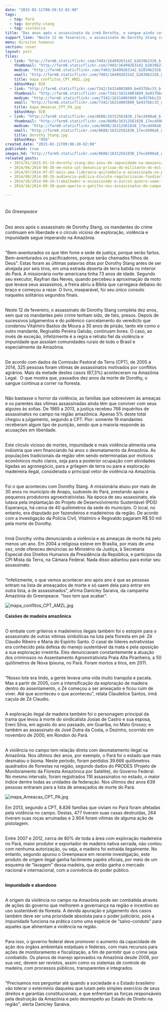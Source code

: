 ```yaml
---
date: "2015-02-11T08:58:52-02:00"
tags:
  - tag: Pará
  - tag: dorothy-stang
  - tag: violência
title: "Dez anos após o assassinato da irmã Dorothy, o sangue ainda corre na floresta"
support_line: "Neste 12 de fevereiro, o assassinato de Dorothy Stang completa dez anos, sem que os mandantes pelo crime tenham sido, de fato, presos."
menu: direitos humanos
section: cover
layout: post
files:
  - link: "http://farm8.staticflickr.com/7403/16499263142_b2839b2326_b.jpg"
    thumbnail: "http://farm8.staticflickr.com/7403/16499263142_b2839b2326_t.jpg"
    medium: "http://farm8.staticflickr.com/7403/16499263142_b2839b2326_z.jpg"
    small: "http://farm8.staticflickr.com/7403/16499263142_b2839b2326_n.jpg"
    title: mapa_conflitos_CPT_AMZL.jpg
    $$hashKey: 028
  - link: "http://farm8.staticflickr.com/7342/16314003889_be937bbc33_b.jpg"
    thumbnail: "http://farm8.staticflickr.com/7342/16314003889_be937bbc33_t.jpg"
    medium: "http://farm8.staticflickr.com/7342/16314003889_be937bbc33_z.jpg"
    small: "http://farm8.staticflickr.com/7342/16314003889_be937bbc33_n.jpg"
    title: mapa_Ameacas_CPT_PA.jpg
    $$hashKey: 02B
  - link: "http://farm9.staticflickr.com/8608/16312561838_17ecd498a8_b.jpg"
    thumbnail: "http://farm9.staticflickr.com/8608/16312561838_17ecd498a8_t.jpg"
    medium: "http://farm9.staticflickr.com/8608/16312561838_17ecd498a8_z.jpg"
    small: "http://farm9.staticflickr.com/8608/16312561838_17ecd498a8_n.jpg"
    title: dorothy Stang.jpg
    $$hashKey: "056"
created_date: "2015-02-11T09:06:28-02:00"
published: true
images_hd: "http://farm9.staticflickr.com/8608/16312561838_17ecd498a8_n.jpg"
releated_posts:
  - 2015/01/2015-01-14-dorothy-stang-dez-anos-de-impunidade-na-amazonia.md
  - 2014/06/2014-06-30-em-nota-cpt-denuncia-prisao-do-militante-do-mst-em-maraba.md
  - 2014/07/2014-07-07-mais-uma-lideranca-quilombola-e-assassinada-no-para.md
  - 2014/08/2014-08-26-audiencia-publica-discute-regularizacao-fundiaria-e-ambiental-no-para.md
  - 2014/10/2014-09-24-trabalhador-e-assassinado-e-outros-quatro-saem-feridos-em-fazenda-do-para.md
  - 2014/10/2014-09-30-quem-aperta-o-gatilho-nos-assassinatos-do-campo-no-para.md

---
```

<p style="line-height: 20.7999992370605px;"><br />
<em>Do Greenpeace</em></p>

<p><br />
Dez anos ap&oacute;s o assassinato de Dorothy Stang, os mandantes do crime continuam em liberdade e o c&iacute;rculo vicioso de explora&ccedil;&atilde;o, viol&ecirc;ncia e impunidade segue imperando na Amaz&ocirc;nia.</p>

<p><br />
&quot;Bem-aventurados os que t&ecirc;m fome e sede de justi&ccedil;a, porque ser&atilde;o fartos. Bem-aventurados os pacificadores, porque ser&atilde;o chamados filhos de Deus&quot;. Estas foram as &uacute;ltimas palavras ditas por Dorothy Stang antes de ser alvejada por seis tiros, em uma estrada deserta de terra batida no interior do Par&aacute;. A mission&aacute;ria norte-americana tinha 73 anos de idade. Segundo seu executor, Rayfran das Neves, quando percebeu a aproxima&ccedil;&atilde;o da moto que levava seus assassinos, a freira abriu a B&iacute;blia que carregava debaixo do bra&ccedil;o e come&ccedil;ou a rezar. O livro, insepar&aacute;vel, foi seu &uacute;nico consolo naqueles solit&aacute;rios segundos finais.</p>

<p><br />
Neste 12 de fevereiro, o assassinato de Dorothy Stang completa dez anos, sem que os mandantes pelo crime tenham sido, de fato, presos. Depois de sucessivos julgamentos e do pol&ecirc;mico cancelamento do veredicto que condenou Vitalmiro Bastos de Moura a 30 anos de pris&atilde;o, tanto ele como o outro mandante, Regivaldo Pereira Galv&atilde;o, continuam livres. O caso, ao inv&eacute;s de exce&ccedil;&atilde;o, infelizmente &eacute; a regra e retrato fiel da viol&ecirc;ncia e impunidade que assolam comunidades rurais de todo o Brasil e especialmente da Amaz&ocirc;nia.</p>

<p><br />
De acordo com dados da Comiss&atilde;o Pastoral da Terra (CPT), de 2005 a 2014, 325 pessoas foram v&iacute;timas de assassinatos motivados por conflitos agr&aacute;rios. Mais da metade destes casos (67,3%) aconteceram na Amaz&ocirc;nia Legal. &nbsp;O que mostra que, passados dez anos da morte de Dorothy, o sangue continua a correr na floresta.</p>

<p><br />
N&atilde;o bastasse o horror da viol&ecirc;ncia, as fam&iacute;lias que sobrevivem &agrave;s amea&ccedil;as e os parentes das v&iacute;timas assassinadas ainda t&ecirc;m que conviver com seus algozes &agrave;s soltas. De 1985 a 2013, a justi&ccedil;a recebeu 768 inqu&eacute;ritos de assassinatos no campo na regi&atilde;o amaz&ocirc;nica. Apenas 5% deste total chegou a julgamento, segundo a CPT. Pior: somente 19 mandantes receberam algum tipo de puni&ccedil;&atilde;o, sendo que a maioria responde &agrave;s acusa&ccedil;&otilde;es em liberdade.</p>

<p><br />
Este c&iacute;rculo vicioso de mortes, impunidade e mais viol&ecirc;ncia alimenta uma ind&uacute;stria que vem financiando h&aacute; anos o desmatamento da Amaz&ocirc;nia. As popula&ccedil;&otilde;es tradicionais da regi&atilde;o v&ecirc;m sendo exterminadas por motivos econ&ocirc;micos muito claros, seja para a posterior ocupa&ccedil;&atilde;o com atividades ligadas ao agroneg&oacute;cio, para a grilagem de terra ou para a explora&ccedil;&atilde;o madeireira ilegal, considerada o principal vetor de viol&ecirc;ncia na Amaz&ocirc;nia.</p>

<p><br />
Foi o que aconteceu com Dorothy Stang. A mission&aacute;ria atuou por mais de 30 anos no munic&iacute;pio de Anapu, sudoeste do Par&aacute;, prestando apoio a pequenos produtores agroextrativistas. Na &eacute;poca de seu assassinato, ela lutava pela implanta&ccedil;&atilde;o do Projeto de Desenvolvimento Sustent&aacute;vel (PDS) Esperan&ccedil;a, h&aacute; cerca de 40 quil&ocirc;metros da sede do munic&iacute;pio. O local, no entanto, era disputado por fazendeiros e madeireiros da regi&atilde;o. De acordo com a investiga&ccedil;&atilde;o da Pol&iacute;cia Civil, Vitalmiro e Regivaldo pagaram R$ 50 mil pela morte de Dorothy.</p>

<p><br />
Irm&atilde; Dorothy vinha denunciando a viol&ecirc;ncia e as amea&ccedil;as de morte h&aacute; pelo menos um ano. Em 2004 a religiosa esteve em Bras&iacute;lia, por mais de uma vez, onde ofereceu den&uacute;ncias ao Minist&eacute;rio da Justi&ccedil;a, &agrave; Secretaria Especial dos Direitos Humanos da Presid&ecirc;ncia da Rep&uacute;blica, e participou da CPI Mista da Terra, na C&acirc;mara Federal. Nada disso adiantou para evitar seu assassinato.</p>

<p><br />
&ldquo;Infelizmente, o que vemos acontecer ano ap&oacute;s ano &eacute; que as pessoas entram na lista de amea&ccedil;ados de morte e s&oacute; saem dela para entrar em outra lista, a de assassinados&rdquo;, afirma Danicley Saraiva, da campanha Amaz&ocirc;nia do Greenpeace. &ldquo;Isso tem que acabar&rdquo;.</p>

<p><img alt="mapa_conflitos_CPT_AMZL.jpg" src="http://farm8.staticflickr.com/7403/16499263142_b2839b2326_b.jpg" /><br />
<br />
<strong>Caix&otilde;es de madeira amaz&ocirc;nica</strong></p>

<p><br />
O embate com grileiros e madeireiros ilegais tamb&eacute;m foi o estopim para o assassinato de outras v&iacute;timas simb&oacute;licas na luta pela floresta em p&eacute;: Z&eacute; Claudio Ribeiro e Maria do Esp&iacute;rito Santo. O casal de l&iacute;deres extrativistas era conhecido pela defesa do manejo sustent&aacute;vel da mata e pela oposi&ccedil;&atilde;o a sua explora&ccedil;&atilde;o irrestrita. Eles denunciavam constantemente a atua&ccedil;&atilde;o dos criminosos no Assentamento Agroextrativista Praia Alta Piranheira, a 50 quil&ocirc;metros de Nova Ipixuna, no Par&aacute;. Foram mortos a tiros, em 2011.</p>

<p><br />
&ldquo;Nosso lote era lindo, a gente levava uma vida muito tranquila e pacata. Mas a partir de 2005, com a intensifica&ccedil;&atilde;o da explora&ccedil;&atilde;o de madeira dentro do assentamento, o Z&eacute; come&ccedil;ou a ser amea&ccedil;ado e ficou ruim de viver. At&eacute; que aconteceu o que aconteceu&rdquo;, relata Claudelice Santos, irm&atilde; ca&ccedil;ula de Z&eacute; Claudio.</p>

<p><br />
A explora&ccedil;&atilde;o ilegal de madeira tamb&eacute;m foi o personagem principal da trama que levou &agrave; morte do sindicalista Josias de Castro e sua esposa, Ereni Silva, em agosto do ano passado, em Guariba, no Mato Grosso; e tamb&eacute;m ao assassinato de Jos&eacute; Dutra da Costa, o Dezinho, ocorrido em novembro de 2000, em Rondon do Par&aacute;.</p>

<p><br />
A viol&ecirc;ncia no campo tem rela&ccedil;&atilde;o direta com desmatamento ilegal na Amaz&ocirc;nia. Nos &uacute;ltimos dez anos, por exemplo, o Par&aacute; foi o estado que mais desmatou o bioma. Neste per&iacute;odo, foram perdidos 39.666 quil&ocirc;metros quadrados de florestas na regi&atilde;o, segundo dados do PRODES (Projeto de Monitoramento da Floresta Amaz&ocirc;nica por Sat&eacute;lite), do Governo Federal. No mesmo intervalo, foram registrados 116 assassinatos no estado, o maior &iacute;ndice dentre todas as unidades da federa&ccedil;&atilde;o. Nos &uacute;ltimos dez anos 639 pessoas entraram para a lista de amea&ccedil;ados de morte do Par&aacute;.</p>

<p><img alt="mapa_Ameacas_CPT_PA.jpg" src="http://farm8.staticflickr.com/7342/16314003889_be937bbc33_b.jpg" /><br />
<br />
Em 2013, segundo a CPT, 8.836 fam&iacute;lias que viviam no Par&aacute; foram afetadas pela viol&ecirc;ncia no campo. Destas, 477 tiveram suas casas destru&iacute;das, 264 tiveram suas ro&ccedil;as arruinadas e 2.904 foram v&iacute;timas de alguma a&ccedil;&atilde;o de pistolagem.</p>

<p><br />
Entre 2007 e 2012, cerca de 80% de toda a &aacute;rea com explora&ccedil;&atilde;o madeireira no Par&aacute;, maior produtor e exportador de madeira nativa serrada, n&atilde;o contou com nenhuma autoriza&ccedil;&atilde;o, ou seja, a madeira foi extra&iacute;da ilegalmente. No entanto, segundo apurou o Greenpeace em recente investiga&ccedil;&atilde;o, este produto de origem ilegal ganha facilmente pap&eacute;is oficiais, por meio de um esquema de &ldquo;lavagem&rdquo; dessa madeira, que ent&atilde;o ganha o mercado nacional e internacional, com a coniv&ecirc;ncia do poder p&uacute;blico.</p>

<p><br />
<strong>Impunidade e abandono</strong></p>

<p><br />
A origem da viol&ecirc;ncia no campo na Amaz&ocirc;nia pode ser combatida atrav&eacute;s de a&ccedil;&otilde;es do governo que melhorem a governan&ccedil;a na regi&atilde;o e incentivo ao uso sustent&aacute;vel da floresta. A devida apura&ccedil;&atilde;o e julgamento dos casos tamb&eacute;m deve ser uma prioridade absoluta para o poder judici&aacute;rio, pois a impunidade funciona na pr&aacute;tica como uma esp&eacute;cie de &ldquo;salvo-conduto&rdquo; para aqueles que alimentam a viol&ecirc;ncia na regi&atilde;o.</p>

<p><br />
Para isso, o governo federal deve promover o aumento da capacidade de a&ccedil;&atilde;o dos &oacute;rg&atilde;os ambientais estaduais e federais, com mais recursos para a&ccedil;&otilde;es de monitoramento e fiscaliza&ccedil;&atilde;o, a fim de permitir que o crime seja combatido. Os planos de manejo aprovados na Amaz&ocirc;nia desde 2006, por sua vez, devem ser revistos, assim como os sistemas de controle de madeira, com processos p&uacute;blicos, transparentes e integrados.</p>

<p><br />
&quot;Precisamos nos perguntar at&eacute; quando a sociedade e o Estado brasileiro v&atilde;o tolerar o exterm&iacute;nio daqueles que lutam pelo simples exerc&iacute;cio de seus direitos e garantias constitucionais, e que enfrentam as for&ccedil;as respons&aacute;veis pela destrui&ccedil;&atilde;o da Amaz&ocirc;nia e pelo desrespeito ao Estado de Direito na regi&atilde;o&quot;, alerta Danicley Saraiva.</p>
